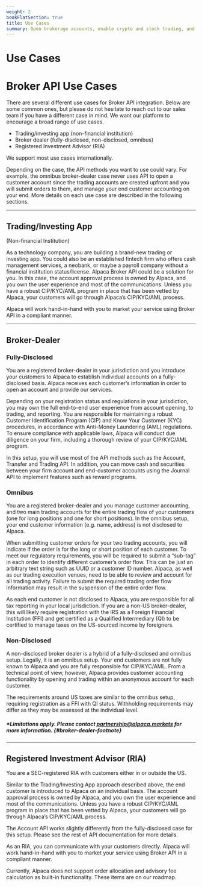 ```yaml
---
weight: 2
bookFlatSection: true
title: Use Cases
summary: Open brokerage accounts, enable crypto and stock trading, and manage the ongoing user experience with Alpaca Broker API
---
```


# Use Cases

# Broker API Use Cases

There are several different use cases for Broker API integration. Below are some
common ones, but please do not hesitate to reach out to our sales team if you
have a different case in mind. We want our platform to encourage a broad range
of use cases.

- Trading/investing app (non-financial institution)
- Broker dealer (fully-disclosed, non-disclosed, omnibus)
- Registered Investment Advisor (RIA)

We support most use cases internationally.

Depending on the case, the API methods you want to use could vary. For
example, the omnibus broker-dealer case never uses API to open a customer
account since the trading accounts are created upfront and you will submit
orders to them, and manage your end customer accounting on your end. More
details on each use case are described in the following sections.

---

## **Trading/Investing App**

(Non-financial Institution)

As a technology company, you are building a brand-new trading or investing app.
You could also be an established fintech firm who offers cash management
services, a neobank, or maybe a payroll company without a financial institution
status/license. Alpaca Broker API could be a solution for you. In this case, the
account approval process is owned by Alpaca, and you own the user experience and
most of the communications. Unless you have a robust CIP/KYC/AML program in
place that has been vetted by Alpaca, your customers will go through Alpaca’s
CIP/KYC/AML process.

Alpaca will work hand-in-hand with you to market your service using Broker API
in a compliant manner.

---

## **Broker-Dealer**

### Fully-Disclosed

You are a registered broker-dealer in your jurisdiction and you introduce your
customers to Alpaca to establish individual accounts on a fully-disclosed basis.
Alpaca receives each customer’s information in order to open an account and
provide our services.

Depending on your registration status and regulations in your jurisdiction, you
may own the full end-to-end user experience from account opening, to trading,
and reporting. You are responsible for maintaining a robust Customer
Identification Program (CIP) and Know Your Customer (KYC) procedures, in
accordance with Anti-Money Laundering (AML) regulations. To ensure compliance
with applicable laws, Alpaca will conduct due diligence on your firm, including
a thorough review of your CIP/KYC/AML program.

In this setup, you will use most of the API methods such as the Account,
Transfer and Trading API. In addition, you can move cash and securities between
your firm account and end-customer accounts using the Journal API to implement
features such as reward programs.

### Omnibus

You are a registered broker-dealer and you manage customer accounting, and two
main trading accounts for the entire trading flow of your customers (one for
long positions and one for short positions). In the omnibus setup, your end
customer information (e.g. name, address) is not disclosed to Alpaca.

When submitting customer orders for your two trading accounts, you will indicate
if the order is for the long or short position of each customer. To meet our
regulatory requirements, you will be required to submit a “sub-tag” in each
order to identify different customer’s order flow. This can be just an arbitrary
text string such as UUID or a customer ID number. Alpaca, as well as our trading
execution venues, need to be able to review and account for all trading
activity. Failure to submit the required trading order flow information may
result in the suspension of the entire order flow.

As each end customer is not disclosed to Alpaca, you are responsible for all tax
reporting in your local jurisdiction. If you are a non-US broker-dealer, this
will likely require registration with the IRS as a Foreign Financial Institution
(FFI) and get certified as a Qualified Intermediary (QI) to be certified to
manage taxes on the US-sourced income by foreigners.

### Non-Disclosed

A non-disclosed broker dealer is a hybrid of a fully-disclosed and omnibus setup.
Legally, it is an omnibus setup. Your end customers are not fully known to
Alpaca and you are fully responsible for CIP/KYC/AML. From a technical point of
view, however, Alpaca provides customer accounting functionality by opening and
trading within an anonymous account for each customer.

The requirements around US taxes are similar to the omnibus setup, requiring registration as a FFI with QI status. Withholding requirements may differ as they may be assessed at the individual level.

##### \*_Limitations apply. Please contact partnership@alpaca.markets for more information._ {#broker-dealer-footnote}

---

## **Registered Investment Advisor (RIA)**

You are a SEC-registered RIA with customers either in or outside the US.

Similar to the Trading/Investing App approach described above, the end customer
is introduced to Alpaca on an individual basis. The account approval process is
owned by Alpaca, and you own the user experience and most of the communications.
Unless you have a robust CIP/KYC/AML program in place that has been vetted by
Alpaca, your customers will go through Alpaca’s CIP/KYC/AML process.

The Account API works slightly differently from the fully-disclosed case for
this setup. Please see the rest of API documentation for more details.

As an RIA, you can communicate with your customers directly. Alpaca will work
hand-in-hand with you to market your service using Broker API in a compliant
manner.

Currently, Alpaca does not support order allocation and advisory fee calculation
as built-in functionality. These items are on our roadmap.

&nbsp;
